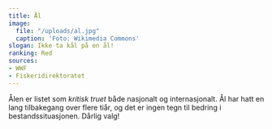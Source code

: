 ```yaml
---
title: Ål
image:
  file: "/uploads/al.jpg"
  caption: 'Foto: Wikimedia Commons'
slogan: Ikke ta kål på en ål!
ranking: Red
sources:
- WWF
- Fiskeridirektoratet
---
```


Ålen er listet som _kritisk truet_ både nasjonalt og internasjonalt. Ål har hatt en lang tilbakegang over flere tiår, og det er ingen tegn til bedring i bestandssituasjonen. Dårlig valg!

